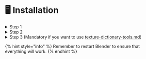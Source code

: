 # 🖥️ Installation

<details>

<summary>Step 1</summary>

Open Blender, go to `Edit` > `Preferences` > `Add-ons`\
\
![](<../../../../.gitbook/assets/image (5).png>)

Press `Install...` and select the downloaded zip file.

</details>

<details>

<summary>Step 2</summary>

Now enable the Add-on by checking the checkbox\
\
![](../../../../.gitbook/assets/blender\_jOridI8vRR.gif)

</details>

<details>

<summary>Step 3 (Mandatory if you want to use <a data-mention href="usage/texture-dictionary-tools.md">texture-dictionary-tools.md</a>)</summary>

Before setting this you must run [folders2ytd.md](../../../../gta-stuff/standalone-tools/folders2ytd.md "mention") at least once to make sure is working, otherwise it will not work as intended.

Set the Folders2YTD path by clicking on the folder icon and select a folder where you have Folders2YTD's executable file.

<img src="../../../../.gitbook/assets/image (27).png" alt="" data-size="original">

</details>

{% hint style="info" %}
Remember to restart Blender to ensure that everything will work.
{% endhint %}
